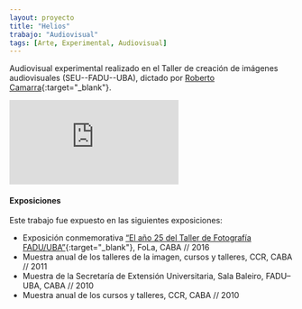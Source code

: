 ```yaml
---
layout: proyecto
title: "Helios"
trabajo: "Audiovisual"
tags: [Arte, Experimental, Audiovisual]
---
```


Audiovisual experimental realizado en el Taller de creación de imágenes audiovisuales (SEU--FADU--UBA), dictado por [Roberto Camarra](http://robertocamarra.blogspot.com){:target="_blank"}.

<div class="embed-container"><iframe src="https://player.vimeo.com/video/18649230?title=0&byline=0&portrait=0" frameborder="0" webkitAllowFullScreen mozallowfullscreen allowFullScreen></iframe></div>

#### Exposiciones
Este trabajo fue expuesto en las siguientes exposiciones:

- Exposición conmemorativa [“El año 25 del Taller de Fotografía FADU/UBA”](https://web.archive.org/web/20160522231508/http://fola.com.ar/wp/programacion/sala-tres/){:target="_blank"}, FoLa, CABA // 2016  
- Muestra anual de los talleres de la imagen, cursos y talleres, CCR, CABA // 2011  
- Muestra de la Secretaría de Extensión Universitaria, Sala Baleiro, FADU–UBA, CABA // 2010  
- Muestra anual de los cursos y talleres, CCR, CABA // 2010
